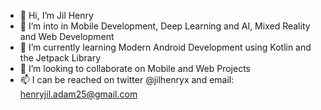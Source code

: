 - 👋 Hi, I’m Jil Henry
- 👀 I’m into in Mobile Development, Deep Learning and AI, Mixed Reality and Web Development
- 🌱 I’m currently learning Modern Android Development using Kotlin and the Jetpack Library
- 💞️ I’m looking to collaborate on Mobile and Web Projects
- 📫 I can be reached on twitter @jilhenryx and email: henryjil.adam25@gmail.com

<!---
jilhenryx/jilhenryx is a ✨ special ✨ repository because its `README.md` (this file) appears on your GitHub profile.
You can click the Preview link to take a look at your changes.
--->

